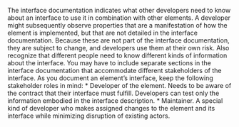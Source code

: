 The interface documentation indicates what other developers need to know about an interface to use it in combination with other elements. A developer might subsequently observe properties that are a manifestation of how the element is implemented, but that are not detailed in the interface documentation. Because these are not part of the interface documentation, they are subject to change, and developers use them at their own risk. Also recognize that different people need to know different kinds of information about the interface. You may have to include separate sections in the interface documentation that accommodate different stakeholders of the interface. As you document an element’s interface, keep the following stakeholder roles in mind: *  Developer of the element. Needs to be aware of the contract that their interface must fulfill. Developers can test only the information embodied in the interface description. *  Maintainer. A special kind of developer who makes assigned changes to the element and its interface while minimizing disruption of existing actors.
